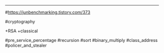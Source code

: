 #
-----------------------------------


#https://junbenchmarking.tistory.com/373

#cryptography

+RSA
+classical

#pre_service_percentage
#recursion
#sort
#binary_multiply
#class_address
#policer_and_stealer
#
